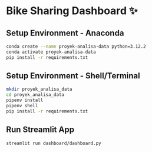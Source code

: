 # Bike Sharing Dashboard ✨

## Setup Environment - Anaconda
```bash
conda create --name proyek-analisa-data python=3.12.2
conda activate proyek-analisa-data
pip install -r requirements.txt
```

## Setup Environment - Shell/Terminal
```bash
mkdir proyek_analisa_data
cd proyek_analisa_data
pipenv install
pipenv shell
pip install -r requirements.txt
```

## Run Streamlit App
```bash
streamlit run dashboard/dashboard.py
```
